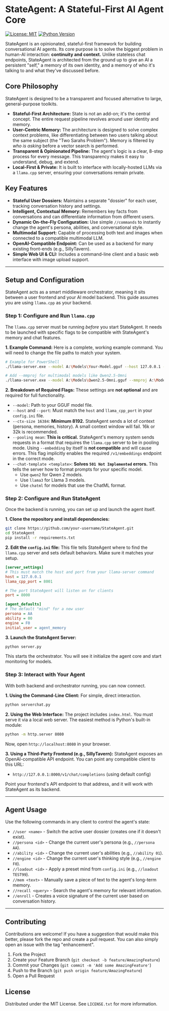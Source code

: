 # StateAgent: A Stateful-First AI Agent Core

[![License: MIT](https://img.shields.io/badge/License-MIT-yellow.svg)](https://opensource.org/licenses/MIT)
[![Python Version](https://img.shields.io/badge/python-3.8+-blue.svg)](https://www.python.org/downloads/)

StateAgent is an opinionated, stateful-first framework for building conversational AI agents. Its core purpose is to solve the biggest problem in human-AI interaction: **continuity and context.** Unlike stateless chat endpoints, StateAgent is architected from the ground up to give an AI a persistent "self," a memory of its own identity, and a memory of who it's talking to and what they've discussed before.

## Core Philosophy

StateAgent is designed to be a transparent and focused alternative to large, general-purpose toolkits.

*   **Stateful-First Architecture:** State is not an add-on; it's the central concept. The entire request pipeline revolves around user identity and memory.
*   **User-Centric Memory:** The architecture is designed to solve complex context problems, like differentiating between two users talking about the same subject (the "Two Sarahs Problem"). Memory is filtered by *who is asking* before a vector search is performed.
*   **Transparent & Opinionated Pipeline:** The agent's logic is a clear, 8-step process for every message. This transparency makes it easy to understand, debug, and extend.
*   **Local-First & Private:** It is built to interface with locally-hosted LLMs via a `llama.cpp` server, ensuring your conversations remain private.

## Key Features

*   **Stateful User Dossiers:** Maintains a separate "dossier" for each user, tracking conversation history and settings.
*   **Intelligent, Contextual Memory:** Remembers key facts from conversations and can differentiate information from different users.
*   **Dynamic On-the-Fly Configuration:** Use simple `//commands` to instantly change the agent's persona, abilities, and conversational style.
*   **Multimodal Support:** Capable of processing both text and images when connected to a compatible multimodal LLM.
*   **OpenAI-Compatible Endpoint:** Can be used as a backend for many existing front-ends (e.g., SillyTavern).
*   **Simple Web UI & CLI:** Includes a command-line client and a basic web interface with image upload support.

---

## Setup and Configuration

StateAgent acts as a smart middleware orchestrator, meaning it sits between a user frontend and your AI model backend. This guide assumes you are using `llama.cpp` as your backend.

### Step 1: Configure and Run `llama.cpp`

The `llama.cpp` server must be running *before* you start StateAgent. It needs to be launched with specific flags to be compatible with StateAgent's memory and chat features.

**1. Example Command:**
Here is a complete, working example command. You will need to change the file paths to match your system.

```bash
# Example for PowerShell
./llama-server.exe --model A:\Models\Your-Model.gguf --host 127.0.0.1 --port 8001 --ctx-size 16384 --pooling mean --chat-template qwen2

# Add --mmproj for multimodal models like Qwen2.5-Omni
./llama-server.exe --model A:\Models\Qwen2.5-Omni.gguf --mmproj A:\Models\mmproj-Qwen2.5.gguf --host 127.0.0.1 --port 8001 --ctx-size 16384 --pooling mean --chat-template qwen2
```

**2. Breakdown of Required Flags:**
These settings are **not optional** and are required for full functionality.

*   `--model`: Path to your GGUF model file.
*   `--host` and `--port`: Must match the `host` and `llama_cpp_port` in your `config.ini` file.
*   `--ctx-size 16384`: **Minimum 8192.** StateAgent sends a lot of context (persona, memories, history). A small context window will fail. 16k or 32k is recommended.
*   `--pooling mean`: **This is critical.** StateAgent's memory system sends requests in a format that requires the `llama.cpp` server to be in pooling mode. Using `--embedding` by itself is **not compatible** and will cause errors. This flag implicitly enables the required `/v1/embeddings` endpoint in the correct mode.
*   `--chat-template <template>`: **Solves `501 Not Implemented` errors.** This tells the server how to format prompts for your specific model.
    *   Use `qwen2` for Qwen 2 models.
    *   Use `llama3` for Llama 3 models.
    *   Use `chatml` for models that use the ChatML format.

### Step 2: Configure and Run StateAgent

Once the backend is running, you can set up and launch the agent itself.

**1. Clone the repository and install dependencies:**
```bash
git clone https://github.com/your-username/StateAgent.git
cd StateAgent
pip install -r requirements.txt
```

**2. Edit the `config.ini` file:**
This file tells StateAgent where to find the `llama.cpp` server and sets default behaviors. Make sure it matches your setup.

```ini
[server_settings]
# This must match the host and port from your llama-server command
host = 127.0.0.1
llama_cpp_port = 8001

# The port StateAgent will listen on for clients
port = 8000

[agent_defaults]
# The default "mind" for a new user
persona = AA
ability = 00
engine = F0
initial_user = agent_memory
```

**3. Launch the StateAgent Server:**
```bash
python server.py
```
This starts the orchestrator. You will see it initialize the agent core and start monitoring for models.

### Step 3: Interact with Your Agent

With both backend and orchestrator running, you can now connect.

**1. Using the Command-Line Client:**
For simple, direct interaction.
```bash
python serverchat.py
```

**2. Using the Web Interface:**
The project includes `index.html`. You must serve it via a local web server. The easiest method is Python's built-in module:
```bash
python -m http.server 8080
```
Now, open `http://localhost:8080` in your browser.

**3. Using a Third-Party Frontend (e.g., SillyTavern):**
StateAgent exposes an OpenAI-compatible API endpoint. You can point any compatible client to this URL:
*   `http://127.0.0.1:8000/v1/chat/completions` (using default config)

Point your frontend's API endpoint to that address, and it will work with StateAgent as its backend.

---

## Agent Usage

Use the following commands in any client to control the agent's state:

*   `//user <name>` - Switch the active user dossier (creates one if it doesn't exist).
*   `//persona <id>` - Change the current user's persona (e.g., `//persona AA`).
*   `//ability <id>` - Change the current user's abilities (e.g., `//ability 01`).
*   `//engine <id>` - Change the current user's thinking style (e.g., `//engine F0`).
*   `//loadout <id>` - Apply a preset mind from `config.ini` (e.g., `//loadout TEST99`).
*   `//mem <text>` - Manually save a piece of text to the agent's long-term memory.
*   `//recall <query>` - Search the agent's memory for relevant information.
*   `//enroll` - Creates a voice signature of the current user based on conversation history.

---

## Contributing

Contributions are welcome! If you have a suggestion that would make this better, please fork the repo and create a pull request. You can also simply open an issue with the tag "enhancement".

1.  Fork the Project
2.  Create your Feature Branch (`git checkout -b feature/AmazingFeature`)
3.  Commit your Changes (`git commit -m 'Add some AmazingFeature'`)
4.  Push to the Branch (`git push origin feature/AmazingFeature`)
5.  Open a Pull Request

## License

Distributed under the MIT License. See `LICENSE.txt` for more information.
